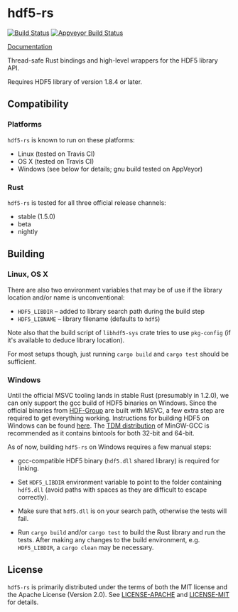 # hdf5-rs

[![Build Status](https://img.shields.io/travis/aldanor/hdf5-rs.svg)](https://travis-ci.org/aldanor/hdf5-rs) [![Appveyor Build Status](https://img.shields.io/appveyor/ci/aldanor/hdf5-rs.svg)](https://ci.appveyor.com/project/aldanor/hdf5-rs)

[Documentation](http://aldanor.github.io/hdf5-rs/hdf5_rs)

Thread-safe Rust bindings and high-level wrappers for the HDF5 library API.

Requires HDF5 library of version 1.8.4 or later.

## Compatibility

### Platforms

`hdf5-rs` is known to run on these platforms:

- Linux (tested on Travis CI)
- OS X (tested on Travis CI)
- Windows (see below for details; gnu build tested on AppVeyor)

### Rust

`hdf5-rs` is tested for all three official release channels:

- stable (1.5.0)
- beta
- nightly

## Building

### Linux, OS X

There are also two environment variables that may be of use if the library location and/or name
is unconventional:

- `HDF5_LIBDIR` – added to library search path during the build step
- `HDF5_LIBNAME` – library filename (defaults to `hdf5`)

Note also that the build script of `libhdf5-sys` crate tries to use `pkg-config` (if it's available
to deduce library location).

For most setups though, just running `cargo build` and `cargo test` should be sufficient.

### Windows

Until the official MSVC tooling lands in stable Rust (presumably in 1.2.0), we can only support the
gcc build of HDF5 binaries on Windows. Since the official binaries from
[HDF-Group](http://www.hdfgroup.org/) are built with MSVC, a few extra step are required to get
everything working. Instructions for building HDF5 on Windows can be found
[here](http://www.hdfgroup.org/HDF5/release/cmakebuild.html). The
[TDM distribution](http://tdm-gcc.tdragon.net/) of MinGW-GCC is recommended as it contains bintools
for both 32-bit and 64-bit.

As of now, building `hdf5-rs` on Windows requires a few manual steps:

- gcc-compatible HDF5 binary (`hdf5.dll` shared library) is required for linking.

- Set `HDF5_LIBDIR` environment variable to point to the folder containing `hdf5.dll` (avoid paths
  with spaces as they are difficult to escape correctly).

- Make sure that `hdf5.dll` is on your search path, otherwise the tests will fail.

- Run `cargo build` and/or `cargo test` to build the Rust library and run the tests. After making
  any changes to the build environment, e.g. `HDF5_LIBDIR`, a `cargo clean` may be necessary.

## License

`hdf5-rs` is primarily distributed under the terms of both the MIT license and the
Apache License (Version 2.0). See [LICENSE-APACHE](LICENSE-APACHE) and
[LICENSE-MIT](LICENSE-MIT) for details.
